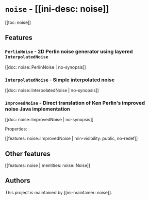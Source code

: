 # `noise` - [[ini-desc: noise]]

[[toc: noise]]

## Features

### `PerlinNoise` - 2D Perlin noise generator using layered `InterpolatedNoise`

[[doc: noise::PerlinNoise | no-synopsis]]

### `InterpolatedNoise` - Simple interpolated noise

[[doc: noise::InterpolatedNoise | no-synopsis]]

### `ImprovedNoise` - Direct translation of Ken Perlin's improved noise Java implementation

[[doc: noise::ImprovedNoise | no-synopsis]]

Properties:

[[features: noise::ImprovedNoise | min-visibility: public, no-redef]]

## Other features

[[features: noise | mentities: noise::Noise]]

## Authors

This project is maintained by [[ini-maintainer: noise]].
